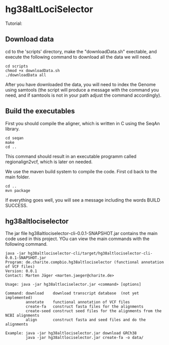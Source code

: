 # hg38altLociSelector

Tutorial:

## Download data
cd to the 'scripts' directory, make the "downloadData.sh" exectable, and execute the following command to download all the data we will need.

```
cd scripts
chmod +x downloadData.sh
./downloadData all
```
After you have downloaded the data, you will need to index the Genome using samtools (the script will produce a message with the command you need, and if samtools is not in your path adjust the command accordingly).

## Build the executables

First you should compile the aligner, which is written in C using the SeqAn library.
```
cd seqan
make
cd ..
```
This command should result in an executable programm called regionalign2vcf, which is later on needed.

We use the maven build system to compile the code. First cd back to the main folder.
```
cd ..
mvn package
```
If everything goes well, you will see a message including the words BUILD SUCCESS.

## hg38altlociselector
The jar file hg38altlociselector-cli-0.0.1-SNAPSHOT.jar contains the main code used in this project. YOu can view the main commands with the following command.
```
java -jar hg38altlociselector-cli/target/hg38altlociselector-cli-0.0.1-SNAPSHOT.jar 
Program: de.charite.compbio.hg38altlociselector (functional annotation of VCF files)
Version: 0.0.1
Contact: Marten Jäger <marten.jaeger@charite.de>

Usage: java -jar hg38altlociselector.jar <command> [options]

Command: download    download transcript database  (not yet implemented)
         annotate    functional annotation of VCF files
         create-fa   construct fasta files for the alignments
         create-seed construct seed files for the alignments from the NCBI alignments
         align       construct fasta and seed files and do the alignments

Example: java -jar hg38altlociselector.jar download GRCh38
         java -jar hg38altlociselector.jar create-fa -o data/

```
